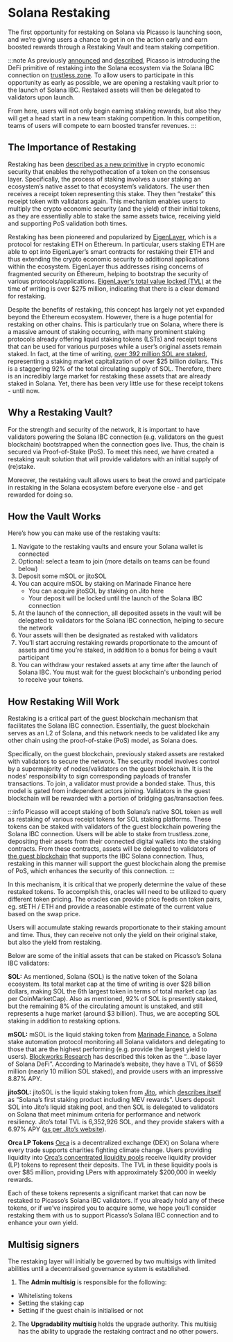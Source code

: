 # Solana Restaking

The first opportunity for restaking on Solana via Picasso is launching soon, and we’re giving users a chance to get in on the action early and earn boosted rewards through a Restaking Vault and team staking competition.

:::note
As previously [announced](https://twitter.com/Picasso_Network/status/1734941879068762305) and [described](https://medium.com/@Picasso_Network/restaking-is-coming-to-solana-via-picasso-5ea0b027d269), Picasso is introducing the DeFi primitive of restaking into the Solana ecosystem via the Solana IBC connection on [trustless.zone](https://www.trustless.zone/). To allow users to participate in this opportunity as early as possible, we are opening a restaking vault prior to the launch of Solana IBC. Restaked assets will then be delegated to validators upon launch. 

From here, users will not only begin earning staking rewards, but also they will get a head start in a new team staking competition. In this competition, teams of users will compete to earn boosted transfer revenues.
:::

## The Importance of Restaking
Restaking has been [described as a new primitive](https://consensys.io/blog/eigenlayer-a-restaking-primitive) in crypto economic security that enables the rehypothecation of a token on the consensus layer. Specifically, the process of staking involves a user staking an ecosystem’s native asset to that ecosystem’s validators. The user then receives a receipt token representing this stake. They then “restake” this receipt token with validators again. This mechanism enables users to multiply the crypto economic security (and the yield) of their initial tokens, as they are essentially able to stake the same assets twice, receiving yield and supporting PoS validation both times.

Restaking has been pioneered and popularized by [EigenLayer](https://www.eigenlayer.xyz/), which is a protocol for restaking ETH on Ethereum. In particular, users staking ETH are able to opt into EigenLayer’s smart contracts for restaking their ETH and thus extending the crypto economic security to additional applications within the ecosystem. EigenLayer thus addresses rising concerns of fragmented security on Ethereum, helping to bootstrap the security of various protocols/applications. [EigenLayer’s total value locked (TVL)](https://defillama.com/protocol/eigenlayer) at the time of writing is over $275 million, indicating that there is a clear demand for restaking.

Despite the benefits of restaking, this concept has largely not yet expanded beyond the Ethereum ecosystem. However, there is a huge potential for restaking on other chains. This is particularly true on Solana, where there is a massive amount of staking occurring, with many prominent staking protocols already offering liquid staking tokens (LSTs) and receipt tokens that can be used for various purposes while a user’s original assets remain staked. In fact, at the time of writing, [over 392 million SOL are staked](https://solanacompass.com/statistics/staking), representing a staking market capitalization of over $25 billion dollars. This is a staggering 92% of the total circulating supply of SOL. Therefore, there is an incredibly large market for restaking these assets that are already staked in Solana. Yet, there has been very little use for these receipt tokens - until now.

## Why a Restaking Vault?
For the strength and security of the network, it is important to have validators powering the Solana IBC connection (e.g. validators on the guest blockchain) bootstrapped when the connection goes live. Thus, the chain is secured via Proof-of-Stake (PoS). To meet this need, we have created a restaking vault solution that will provide validators with an initial supply of (re)stake. 

Moreover, the restaking vault allows users to beat the crowd and participate in restaking in the Solana ecosystem before everyone else - and get rewarded for doing so. 

## How the Vault Works

Here’s how you can make use of the restaking vaults:

1. Navigate to the restaking vaults and ensure your Solana wallet is connected
2. Optional: select a team to join (more details on teams can be found below)
3. Deposit some mSOL or jitoSOL
4. You can acquire mSOL by staking on Marinade Finance here
   - You can acquire jitoSOL by staking on Jito here
   - Your deposit will be locked until the launch of the Solana IBC connection
5. At the launch of the connection, all deposited assets in the vault will be delegated to validators for the Solana IBC connection, helping to secure the network
6. Your assets will then be designated as restaked with validators
7. You’ll start accruing restaking rewards proportionate to the amount of assets and time you’re staked, in addition to a bonus for being a vault participant
8. You can withdraw your restaked assets at any time after the launch of Solana IBC. You must wait for the guest blockchain's unbonding period to receive your tokens.

## How Restaking Will Work

Restaking is a critical part of the guest blockchain mechanism that facilitates the Solana IBC connection. Essentially, the guest blockchain serves as an L2 of Solana, and this network needs to be validated like any other chain using the proof-of-stake (PoS) model, as Solana does. 

Specifically, on the guest blockchain, previously staked assets are restaked with validators to secure the network. The security model involves control by a supermajority of nodes/validators on the guest blockchain. It is the nodes’ responsibility to sign corresponding payloads of transfer transactions. To join, a validator must provide a bonded stake. Thus, this model is gated from independent actors joining. Validators in the guest blockchain will be rewarded with a portion of bridging gas/transaction fees.

:::info
Picasso will accept staking of both Solana’s native SOL token as well as restaking of various receipt tokens for SOL staking platforms. These tokens can be staked with validators of the guest blockchain powering the Solana IBC connection. Users will be able to stake from trustless.zone, depositing their assets from their connected digital wallets into the staking contracts. From these contracts, assets will be delegated to validators of [the guest blockchain](https://research.composable.finance/t/crossing-the-cross-blockchain-interoperability-chasm/33) that supports the IBC Solana connection. Thus, restaking in this manner will support the guest blockchain along the premise of PoS, which enhances the security of this connection.
:::

In this mechanism, it is critical that we properly determine the value of these restaked tokens. To accomplish this, oracles will need to be utilized to query different token pricing. The oracles can provide price feeds on token pairs, eg. stETH / ETH and provide a reasonable estimate of the current value based on the swap price. 

Users will accumulate staking rewards proportionate to their staking amount and time. Thus, they can receive not only the yield on their original stake, but also the yield from restaking.

Below are some of the initial assets that can be staked on Picasso’s Solana IBC validators:

**SOL:**
As mentioned, Solana (SOL) is the native token of the Solana ecosystem. Its total market cap at the time of writing is over $28 billion dollars, making SOL the 6th largest token in terms of total market cap (as per CoinMarketCap). Also as mentioned, 92% of SOL is presently staked, but the remaining 8% of the circulating amount is unstaked, and still represents a huge market (around $3 billion). Thus, we are accepting SOL staking in addition to restaking options.

**mSOL:**
mSOL is the liquid staking token from [Marinade Finance](https://marinade.finance/), a Solana stake automation protocol monitoring all Solana validators and delegating to those that are the highest performing (e.g. provide the largest yield to users). [Blockworks Research](https://www.blockworksresearch.com/research/marinade-finance-the-base-layer-for-solana-defi) has described this token as the “...base layer of Solana DeFi”. According to Marinade’s website, they have a TVL of $659 million (nearly 10 million SOL staked), and provide users with an impressive 8.87% APY.

**jitoSOL:**
jitoSOL is the liquid staking token from [Jito](https://www.jito.network/), which [describes itself](https://www.jito.network/docs/jitosol/overview/) as “Solana’s first staking product including MEV rewards”. Users deposit SOL into Jito’s liquid staking pool, and then SOL is delegated to validators on Solana that meet minimum criteria for performance and network resiliency. Jito’s total TVL is 6,352,926 SOL, and they provide stakers with a 6.97% APY ([as per Jito’s website](https://www.jito.network/stats/)).

**Orca LP Tokens**
[Orca](https://www.orca.so/) is a decentralized exchange (DEX) on Solana where every trade supports charities fighting climate change. Users providing liquidity into [Orca’s concentrated liquidity pools](https://v1.orca.so/liquidity) receive liquidity provider (LP) tokens to represent their deposits. The TVL in these liquidity pools is over $85 million, providing LPers with approximately $200,000 in weekly rewards.

Each of these tokens represents a significant market that can now be restaked to Picasso’s Solana IBC validators. If you already hold any of these tokens, or if we’ve inspired you to acquire some, we hope you’ll consider restaking them with us to support Picasso’s Solana IBC connection and to enhance your own yield.

## Multisig signers
The restaking layer will initially be governed by two multisigs with limited abilities until a decentralised governance system is established.

1. The **Admin multisig** is responsible for the following:

- Whitelisting tokens
- Setting the staking cap
- Setting if the guest chain is initialised or not
  
2. The **Upgradability multisig** holds the upgrade authority. This multisig has the ability to upgrade the restaking contract and no other powers.
